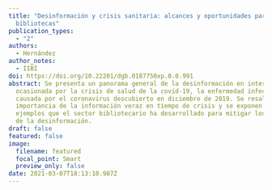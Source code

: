 ```yaml
---
title: "Desinformación y crisis sanitaria: alcances y oportunidades para las
  bibliotecas"
publication_types:
  - "2"
authors:
  - Hernández
author_notes:
  - IIBI
doi: https://doi.org/10.22201/dgb.0187750xp.0.0.991
abstract: Se presenta un panorama general de la desinformación en internet
  ocasionada por la crisis de salud de la covid-19, la enfermedad infecciosa
  causada por el coronavirus descubierto en diciembre de 2019. Se resalta la
  importancia de la información veraz en tiempo de crisis y se exponen algunos
  ejemplos que el sector bibliotecario ha desarrollado para mitigar los alcances
  de la desinformación.
draft: false
featured: false
image:
  filename: featured
  focal_point: Smart
  preview_only: false
date: 2021-03-07T18:13:10.987Z
---
```

